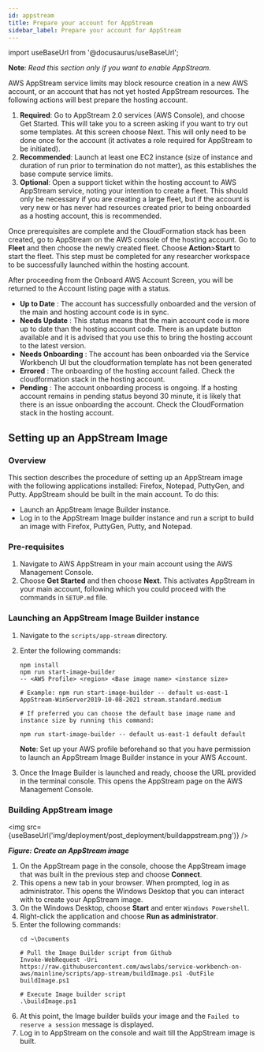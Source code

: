 ```yaml
---
id: appstream
title: Prepare your account for AppStream
sidebar_label: Prepare your account for AppStream
---
```


import useBaseUrl from '@docusaurus/useBaseUrl';


**Note**: *Read this section only if you want to enable AppStream.*

AWS AppStream service limits may block resource creation in a new AWS account, or an account that has not yet hosted AppStream resources.  The following actions will best prepare the hosting account.


1. **Required**: Go to AppStream 2.0 services (AWS Console), and choose Get Started. This will take you to a screen asking if you want to try out some templates. At this screen choose Next. This will only need to be done once for the account (it activates a role required for AppStream to be initiated).
2. **Recommended**: Launch at least one EC2 instance (size of instance and duration of run prior to termination do not matter), as this establishes the base compute service limits.
3. **Optional**: Open a support ticket within the hosting account to AWS AppStream service, noting your intention to create a fleet.  This should only be necessary if you are creating a large fleet, but if the account is very new or has never had resources created prior to being onboarded as a hosting account, this is recommended.

Once prerequisites are complete and the CloudFormation stack has been created, go to AppStream on the AWS console of the hosting account. Go to **Fleet** and then choose the newly created fleet. Choose **Action**>**Start** to start the fleet.  This step must be completed for any researcher workspace to be successfully launched within the hosting account.

After proceeding from the Onboard AWS Account Screen, you will be returned to the Account listing page with a status.

+ **Up to Date** : The account has successfully onboarded and the version of the main and hosting account code is in sync.
+ **Needs Update** : This status means that the main account code is more up to date than the hosting account code.  There is an update button available and it is advised that you use this to bring the hosting account to the latest version.
+ **Needs Onboarding** : The account has been onboarded via the Service Workbench UI but the cloudformation template has not been generated
+ **Errored** : The onboarding of the hosting account failed. Check the cloudformation stack in the hosting account.
+ **Pending** : The account onboarding process is ongoing.  If a hosting account remains in pending status beyond 30 minute, it is likely that there is an issue onboarding the account. Check the CloudFormation stack in the hosting account.



## Setting up an AppStream Image

### Overview


This section describes the procedure of setting up an AppStream image with the following applications installed: Firefox, Notepad, PuttyGen, and Putty. AppStream should be built in the main account. To do this:

+ Launch an AppStream Image Builder instance.
+ Log in to the AppStream Image builder instance and run a script to build an image with Firefox, PuttyGen, Putty, and Notepad.

### Pre-requisites

1.	Navigate to AWS AppStream in your main account using the AWS Management Console.
2.	Choose **Get Started** and then choose **Next**. This activates AppStream in your main account, following which you could proceed with the commands in `SETUP.md` file.

### Launching an AppStream Image Builder instance

1. Navigate to the `scripts/app-stream` directory.
2. Enter the following commands:
     ```
     npm install
     npm run start-image-builder 
     -- <AWS Profile> <region> <Base image name> <instance size>

     # Example: npm run start-image-builder -- default us-east-1 
     AppStream-WinServer2019-10-08-2021 stream.standard.medium

     # If preferred you can choose the default base image name and instance size by running this command: 

     npm run start-image-builder -- default us-east-1 default default 
     ```

     **Note**: Set up your AWS profile beforehand so that you have permission to launch an AppStream Image Builder instance in your AWS Account. 

3. Once the Image Builder is launched and ready, choose the URL provided in the terminal console. This opens the AppStream page on the AWS Management Console.


### Building AppStream image

<img src={useBaseUrl('img/deployment/post_deployment/buildappstream.png')} />

_**Figure: Create an AppStream image**_

1. On the AppStream page in the console, choose the AppStream image that was built in the previous step and choose **Connect**.
2. This opens a new tab in your browser. When prompted, log in as administrator. This opens the Windows Desktop that you can interact with to create your AppStream image.
3. On the Windows Desktop, choose **Start** and enter `Windows Powershell`.
4. Right-click the application and choose **Run as administrator**.
5. Enter the following commands:
     ```
     cd ~\Documents

     # Pull the Image Builder script from Github
     Invoke-WebRequest -Uri https://raw.githubusercontent.com/awslabs/service-workbench-on-aws/mainline/scripts/app-stream/buildImage.ps1 -OutFile buildImage.ps1

     # Execute Image builder script
     .\buildImage.ps1
     ```
6.	At this point, the Image builder builds your image and the `Failed to reserve a session` message is displayed. 
7.	Log in to AppStream on the console and wait till the AppStream image is built.